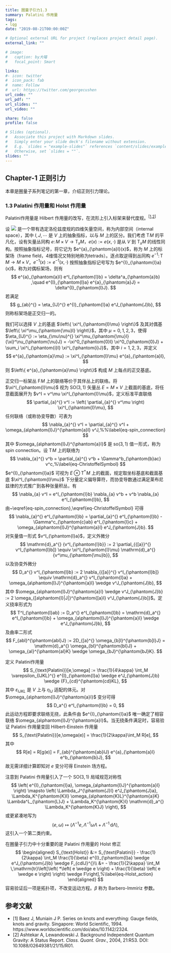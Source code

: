 ```yaml
---
title: 圈量子引力1.3
summary: Palatini 作用量
tags:
- lqg
date: "2019-08-21T00:00:00Z"

# Optional external URL for project (replaces project detail page).
external_link: ""

# image:
#   caption: by大喵
#   focal_point: Smart

links:
#- icon: twitter
#  icon_pack: fab
#  name: Follow
#  url: https://twitter.com/georgecushen
url_code: ""
url_pdf: ""
url_slides: ""
url_video: ""

share: false
profile: false

# Slides (optional).
#   Associate this project with Markdown slides.
#   Simply enter your slide deck's filename without extension.
#   E.g. `slides = "example-slides"` references `content/slides/example-slides.md`.
#   Otherwise, set `slides = ""`.
slides: ""
---
```


## Chapter-1 正则引力

本章是圈量子系列笔记的第一章，介绍正则引力理论。

### 1.3 Palatini 作用量和 Holst 作用量

Palatini作用量是 Hilbert 作用量的改写，在流形上引入标架来替代度规。<sup>[[1](#ref-Baez1994),[2](#ref-Ashtekar2004)]</sup>

设 <img class=inlinemath style="margin:0" src="https://www.zhihu.com/equation?tex=\left(V,\eta_{IJ}^{}\right)"> 是一个带有选定洛伦兹度规的四维矢量空间，称为内部空间（internal space），其中 $I,J,\cdots$ 是 $V$ 上的抽象指标，以与 $M$ 上的区分。我们考虑 $\mathrm{T}\!{M}$ 的平凡化，设有矢量丛同构 $e \colon M \times V \rightarrow \mathrm{T}_{x}{M}$，$e(x) := e(x,\cdot)$ 是从 $V$ 到 $\mathrm{T}_{x}{M}$ 的线性同构。按照抽象指标记号，将它记为 $e^{a}_{\phantom{a}I}(x)$，称为 $M$ 上的标架场（frame field，4维情况又特别地称为tetrads）。逐点取逆得到丛同构 $e^{-1} \colon \mathrm{T}\!{M} \rightarrow M \times V$，$e^{-1}(x) := e^{-1}(x,\cdot)$ 按照抽象指标记号写为 $e^{I}_{\phantom{I}a}(x)$，称为对偶标架场，则有
$$
e^{a}_{\phantom{a}I} e^I_{\phantom{I}b} = \delta^a_{\phantom{a}b} ,\quad e^{I}_{\phantom{I}a} e^{a}_{\phantom{a}J} = \delta^{I}_{\phantom{I}J}.
$$
若满足
$$
g_{ab}^{} = \eta_{IJ}^{} e^{I}_{\phantom{I}a} e^J_{\phantom{J}b},
$$
则称标架场是正交归一的。

我们可以选择 $V$ 上的基底 $\left\{ \xi^I_{\phantom{I}\mu} \right\}$ 及其对偶基 $\left\{ \xi^\mu_{\phantom{\mu}I} \right\}$，其中 $\mu=0,1,2,3$，使得 $\eta_{IJ}^{} := \eta_{\mu\nu}^{} \xi^\mu_{\phantom{\mu}I} {\xi}^\nu_{\phantom{\nu}J} = -\xi^0_{\phantom{0}I} \xi^0_{\phantom{0}J} + \sum_i \xi^i_{\phantom{i}I} \xi^i_{\phantom{i}J}$，其中 $i=1,2,3$，并定义
$$
e^{a}_{\phantom{a}\mu} := \xi^I_{\phantom{I}\mu} e^{a}_{\phantom{a}I},
$$
则 $\left\{ e^{a}_{\phantom{a}\mu} \right\}$ 构成 $M$ 上每点的正交基底。

正交归一标架丛 $\mathrm{F}\!{M}$ 上的联络等价于其伴丛上的联络。将 $\xi^I_{\phantom{I}\mu}$ 视为 $\mathrm{SO}(3,1)$ 矢量丛 $E = M \times V$ 上截面的基底，将任意截面展开为 $v^I = v^\mu \xi^I_{\phantom{I}\mu}$，定义标准平直联络
$$
\partial_{a}^{} v^I := \left( \partial_{a}^{} v^\mu \right) \xi^I_{\phantom{I}\mu},
$$
任何联络（或称协变导数）可表为
$$
\nabla_{a}^{} v^I = \partial_{a}^{} v^I + \omega_{a\phantom{I}J}^{\phantom{a}I} v^J,%%\label{eq-spin_connection}
$$
其中 $\omega_{a\phantom{I}J}^{\phantom{a}I}$ 是 $\mathrm{so}(3,1)$ 值一形式，称为 spin connection。设 $\mathrm{T}\!{M}$ 上的联络为
$$
\nabla_{a}^{} v^b = \partial_{a}^{} v^b + \Gamma^b_{\phantom{b}ac} v^c,%\label{eq-ChristoffelSymbol}
$$
$e^{I}_{\phantom{I}a}$ 可视为 $E \otimes \mathrm{T}^*\!{M}$ 上的截面，规定取坐标基底和截面基底 $\xi^I_{\phantom{I}\mu}$ 下分量定义偏导算符，而协变导数通过满足莱布尼兹律的方式推广到各种张量积丛，有
$$
\nabla_{a} v^I = e^I_{\phantom{I}b} \nabla_{a} v^b + v^b \nabla_{a} e^I_{\phantom{I}b},
$$
由~\eqref{eq-spin_connection},\eqref{eq-ChristoffelSymbol} 可得
$$
\nabla_{a}^{} e^I_{\phantom{I}b} = \partial_{a}^{} e^I_{\phantom{I}b} - \Gamma^c_{\phantom{c}ab} e^I_{\phantom{I}c} + \omega_{a\phantom{I}J}^{\phantom{a}I} e^J_{\phantom{J}b}.
$$
对矢量值一形式 $v^I_{\phantom{I}a}$，定义外微分
$$
\mathrm{d}_a^{} {v^I_{\phantom{I}b}} := 2 \partial_{{[a}}^{} v^I_{\phantom{I}b]} \equiv \xi^I_{\phantom{I}\mu} \mathrm{d}_a^{} {v^\mu_{\phantom{\mu}b}},
$$
以及协变外微分
$$
D_a^{} v^I_{\phantom{I}b} := 2 \nabla_{{[a}}^{} v^I_{\phantom{I}b]} \equiv \mathrm{d}_a^{} v^I_{\phantom{I}a} + \omega_{a\phantom{I}J}^{\phantom{a}I} \wedge v^J_{\phantom{J}b},
$$
其中 $\omega_{a\phantom{I}J}^{\phantom{a}I} \wedge v^J_{\phantom{J}b} := 2 \omega_{[a\phantom{I}|J|}^{\phantom{[a}I} v^J_{\phantom{J}b]}$。定义挠率形式为
$$
T^I_{\phantom{I}ab} := D_a^{} e^I_{\phantom{I}b} = \mathrm{d}_a^{} e^I_{\phantom{I}b} + \omega_{a\phantom{I}J}^{\phantom{a}I} \wedge e^J_{\phantom{J}b},
$$
及曲率二形式
$$
F_{abI}^{\phantom{abI}J} := 2D_{[a}^{} \omega_{b]I}^{\phantom{b]I}J} = \mathrm{d}_a^{} \omega_{bI}^{\phantom{bI}J} + \omega_{aI}^{\phantom{aI}K} \wedge \omega_{bJ}^{\phantom{bJ}K}.
$$

定义 Palatini作用量
$$
S_{\text{Palatini}}[e,\omega] := \frac{1}{4\kappa} \int_M \varepsilon_{IJKL}^{} e^{I}_{\phantom{I}a} \wedge e^J_{\phantom{J}b} \wedge {F}_{cd}^{\phantom{cd}KL},
$$
其中 $\varepsilon_{IJKL}^{}$ 是 $V$ 上与 $\eta_{IJ}^{}$ 适配的体元。对 $\omega_{a\phantom{I}J}^{\phantom{a}I}$ 变分可得
$$
D_a^{} e^I_{\phantom{I}b} = 0,
$$
此运动方程即要求联络无挠，此条件由 $e^{I}_{\phantom{I}a}$ 唯一确定了相容联络 $\omega_{a\phantom{I}J}^{\phantom{a}I}$。当无挠条件满足时，容易验证 Palatini 作用量变回 Hilbert-Einstein 作用量
$$
S_{\text{Palatini}}[e,\omega(e)] = \frac{1}{2\kappa}\int_M R[e],
$$
其中
$$
R[e] = R[g(e)] = F_{ab}^{\phantom{ab}IJ} e^{a}_{\phantom{a}I} e^b_{\phantom{b}J},
$$
故无需详细计算即知对 $e$ 变分可得 Einstein 场方程。

注意到 Palatini 作用量引入了一个 $\mathrm{SO}(3,1)$ 局域规范对称性
$$
\left( e^{I}_{\phantom{I}a}, \omega_{a\phantom{I}J}^{\phantom{a}I} \right) \mapsto \left( \Lambda_J^{\phantom{J}I} e^J_{\phantom{J}a}, \Lambda_K^{\phantom{K}I} \omega_{a\phantom{K}L}^{\phantom{a}K} \Lambda^L_{\phantom{L}J} + \Lambda_K^{\phantom{K}I} \mathrm{d}_a^{} \Lambda_K^{\phantom{K}J} \right),
$$
或更紧凑地写为
$$
(e,\omega) \mapsto \left( \Lambda^{-1} e, \Lambda^{-1} \omega \Lambda + \Lambda^{-1} \,\mathrm{d}{\Lambda} \right),
$$
这引入一个第二类约束。

在圈量子引力中十分重要的是 Palatini 作用量的 Holst 修正
$$
\begin{aligned}
S_{\text{Holst}} &:= S_{\text{Palatini}} - \frac{1}{2\kappa} \int_M \frac{1}{\beta} e^{I}_{\phantom{I}a} \wedge e^J_{\phantom{J}b} \wedge F_{cdIJ}^{}\\
&= - \frac{1}{2\kappa} \int_M \,\mathrm{tr}\left[\left( *\left( e \wedge e \right) + \frac{1}{\beta} \left( e \wedge e \right) \right) \wedge F\right],%\label{eq-Holst_action}
\end{aligned}
$$
容易验证后一项是拓扑项，不改变运动方程。$\beta$ 称为 Barbero-Immiriz 参数。

## 参考文献

- <div id="ref-Baez1994">[1] Baez J, Muniain J P. Series on knots and everything: Gauge fields, knots and gravity. Singapore: World Scientific, 1994. <a url="https://www.worldscientific.com/doi/abs/10.1142/2324">https://www.worldscientific.com/doi/abs/10.1142/2324</a>.</div>
- <div id="ref-Ashtekar2004">[2] Ashtekar A, Lewandowski J. Background Independent Quantum Gravity: A Status Report. <i>Class. Quant. Grav.</i>, 2004, 21:R53. DOI: <a url="http://doi.org/10.1088/0264­9381/21/15/R01">10.1088/0264­9381/21/15/R01</a>.</div>
